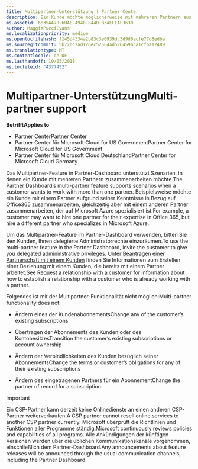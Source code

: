 ```yaml
---
title: Multipartner-Unterstützung | Partner Center
description: Ein Kunde möchte möglicherweise mit mehreren Partnern aus dem Programm für Cloud-Lösungsanbieter zusammenarbeiten, die sich auf unterschiedliche Dienste spezialisiert haben.
ms.assetid: 6835AA78-6DAE-4940-844D-B3AEFEAF3630
author: MaggiePucciEvans
ms.localizationpriority: medium
ms.openlocfilehash: f145d4334a2b83c3e0939dc3d9d0acfe77d8edba
ms.sourcegitcommit: 5b720c2ad126ec52564ad5264596ca1cf6a12489
ms.translationtype: MT
ms.contentlocale: de-DE
ms.lasthandoff: 10/05/2018
ms.locfileid: "4377452"
---
```

# <a name="multi-partner-support"></a><span data-ttu-id="21605-103">Multipartner-Unterstützung</span><span class="sxs-lookup"><span data-stu-id="21605-103">Multi-partner support</span></span>

**<span data-ttu-id="21605-104">Betrifft</span><span class="sxs-lookup"><span data-stu-id="21605-104">Applies to</span></span>**

-  <span data-ttu-id="21605-105">Partner Center</span><span class="sxs-lookup"><span data-stu-id="21605-105">Partner Center</span></span>
-  <span data-ttu-id="21605-106">Partner Center für Microsoft Cloud for US Government</span><span class="sxs-lookup"><span data-stu-id="21605-106">Partner Center for Microsoft Cloud for US Government</span></span>
-  <span data-ttu-id="21605-107">Partner Center für Microsoft Cloud Deutschland</span><span class="sxs-lookup"><span data-stu-id="21605-107">Partner Center for Microsoft Cloud Germany</span></span>

<span data-ttu-id="21605-108">Das Multipartner-Feature in Partner-Dashboard unterstützt Szenarien, in denen ein Kunde mit mehreren Partnern zusammenarbeiten möchte.</span><span class="sxs-lookup"><span data-stu-id="21605-108">The Partner Dashboard’s multi-partner feature supports scenarios when a customer wants to work with more than one partner.</span></span> <span data-ttu-id="21605-109">Beispielsweise möchte ein Kunde mit einem Partner aufgrund seiner Kenntnisse in Bezug auf Office365 zusammenarbeiten, gleichzeitig aber mit einem anderen Partner zusammenarbeiten, der auf Microsoft Azure spezialisiert ist.</span><span class="sxs-lookup"><span data-stu-id="21605-109">For example, a customer may want to hire one partner for their expertise in Office 365, but hire a different partner who specializes in Microsoft Azure.</span></span>

<span data-ttu-id="21605-110">Um das Multipartner-Feature im Partner-Dashboard verwenden, bitten Sie den Kunden, Ihnen delegierte Administratorrechte einzuräumen.</span><span class="sxs-lookup"><span data-stu-id="21605-110">To use the multi-partner feature in the Partner Dashboard, invite the customer to give you delegated admininstrative privileges.</span></span> <span data-ttu-id="21605-111">Unter [Beantragen einer Partnerschaft mit einem Kunden](request-a-relationship-with-a-customer.md) finden Sie Informationen zum Erstellen einer Beziehung mit einem Kunden, die bereits mit einem Partner arbeitet.</span><span class="sxs-lookup"><span data-stu-id="21605-111">See [Request a relationship with a customer](request-a-relationship-with-a-customer.md) for information about how to establish a relationship with a customer who is already working with a partner.</span></span>

<span data-ttu-id="21605-112">Folgendes ist mit der Multipartner-Funktionalität nicht möglich:</span><span class="sxs-lookup"><span data-stu-id="21605-112">Multi-partner functionality does not:</span></span>

-   <span data-ttu-id="21605-113">Ändern eines der Kundenabonnements</span><span class="sxs-lookup"><span data-stu-id="21605-113">Change any of the customer’s existing subscriptions</span></span>

-   <span data-ttu-id="21605-114">Übertragen der Abonnements des Kunden oder des Kontobesitzes</span><span class="sxs-lookup"><span data-stu-id="21605-114">Transition the customer’s existing subscriptions or account ownership</span></span>

-   <span data-ttu-id="21605-115">Ändern der Verbindlichkeiten des Kunden bezüglich seiner Abonnements</span><span class="sxs-lookup"><span data-stu-id="21605-115">Change the terms or customer’s obligations for any of their existing subscriptions</span></span>

-   <span data-ttu-id="21605-116">Ändern des eingetragenen Partners für ein Abonnement</span><span class="sxs-lookup"><span data-stu-id="21605-116">Change the partner of record for a subscription</span></span>

> [!IMPORTANT]  
> <span data-ttu-id="21605-117">Ein CSP-Partner kann derzeit keine Onlinedienste an einen anderen CSP-Partner weiterverkaufen.</span><span class="sxs-lookup"><span data-stu-id="21605-117">A CSP partner cannot resell online services to another CSP partner currently.</span></span> <span data-ttu-id="21605-118">Microsoft überprüft die Richtlinien und Funktionen aller Programme ständig.</span><span class="sxs-lookup"><span data-stu-id="21605-118">Microsoft continuously reviews policies and capabilities of all programs.</span></span> <span data-ttu-id="21605-119">Alle Ankündigungen der künftigen Versionen werden über die üblichen Kommunikationskanäle vorgenommen, einschließlich dem Partner-Dashboard.</span><span class="sxs-lookup"><span data-stu-id="21605-119">Any announcements about feature releases will be announced through the usual communication channels, including the Partner Dashboard.</span></span>  

 






